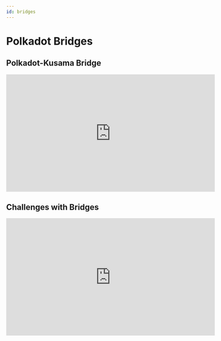 ```yaml
---
id: bridges
---
```


# Polkadot Bridges

## Polkadot-Kusama Bridge

<iframe width="560" height="315" src="https://www.youtube.com/embed/AlBWOWHehUw" title="YouTube video player" frameborder="0" allow="accelerometer; autoplay; clipboard-write; encrypted-media; gyroscope; picture-in-picture" allowfullscreen></iframe>

## Challenges with Bridges

<iframe width="560" height="315" src="https://www.youtube.com/embed/VrYmf0eOK24" title="YouTube video player" frameborder="0" allow="accelerometer; autoplay; clipboard-write; encrypted-media; gyroscope; picture-in-picture" allowfullscreen></iframe>